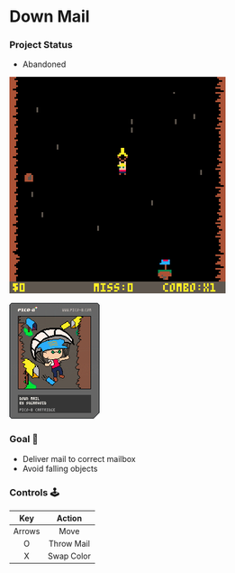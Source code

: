 # Down Mail

### Project Status
- Abandoned 

![gameplay](https://github.com/sugarvoid/down-mail/blob/master/gameplay.gif)
<br>

![cart](https://github.com/sugarvoid/down-mail/blob/master/down_mail.p8.png)


### Goal :dart:

-   Deliver mail to correct mailbox
-   Avoid falling objects

### Controls :joystick:

|  Key   |   Action   |
| :----: | :--------: |
| Arrows |    Move    |
|   O    | Throw Mail |
|   X    | Swap Color |